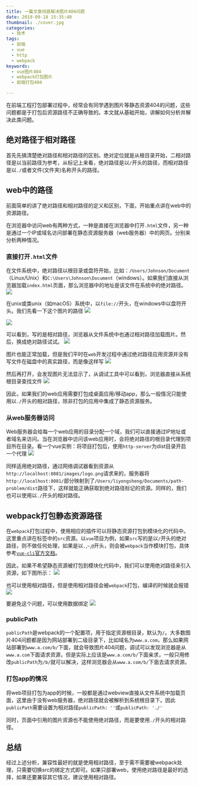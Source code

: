 ```yaml
---
title: 一篇文章彻底解决图片404问题
date: 2019-09-18 15:35:40
thumbnail: ./cover.jpg
categories:
  - 技术
tags:
  - 前端
  - vue
  - http
  - webpack
keywords:
  - vue图片404
  - webpack打包图片
  - 前端打包404

---
```


在前端工程打包部署过程中，经常会有同学遇到图片等静态资源404的问题，这些问题都是于打包后资源路径不正确导致的。本文就从基础开始，讲解如何分析并解决此类问题。
<!-- more -->

## 绝对路径于相对路径

首先先搞清楚绝对路径和相对路径的区别。绝对定位就是从根目录开始，二相对路径是以当前路径为参考，从标记上来看，绝对路径是以`/`开头的路径，而相对路径是以`./`或者文件(文件夹)名称开头的路径。

## web中的路径

前面简单的讲了绝对路径和相对路径的定义和区别，下面，开始重点讲在web中的资源路径。

在浏览器中访问web有两种方式，一种是直接在浏览器中打开`.html`文件，另一种是通过一个IP或域名访问部署在静态资源服务器（web服务器）中的网页。分别来分析两种情况。

### 直接打开`.html`文件

在文件系统中，绝对路径以根目录或盘符开始，比如：`/Users/Johnson/Document`（Linux/Unix）和`C:\Users\Johnson\Document`（windows）。如果我们直接从浏览器加载`index.html`页面，那么浏览器中的地址是该文件在系统中的绝对路径。
![](./p1.png)

在unix或类unix（如macOS）系统中，以`file://`开头，在windows中以盘符开头。我们先看一下这个图片的路径
![](./p2.png)

![](./p3.png)

可以看到，写的是相对路径，浏览器从文件系统中也通过相对路径加载图片。然后，换成绝对路径试试。
![](./p4.png)

图片也能正常加载，但是我们平时在`web`开发过程中通过绝对路径应用资源并没有写文件在磁盘中的真实路径，而是像这样写
![](./p5.png)

然后再打开，会发现图片无法显示了，从调试工具中可以看到，浏览器直接从系统根目录查找文件
![](./p6.png)

因此，如果我们的web应用需要打包成桌面应用/移动app，那么一般情况只能使用以`./`开头的相对路径，除非打包的应用中集成了静态资源服务。

### 从web服务器访问

Web服务器会给每一个web应用的目录分配一个域，我们可以直接通过IP地址或者域名来访问。当在浏览器中访问该web应用时，会将绝对路径的根目录代理到项目所在目录。看一个vue实例：将项目打包后，使用`http-server`为dist目录开启一个代理
![](./p7.png)

同样适用绝对路径，通过网络调试器看到资源从`http://localhost:8081/images/logo.png`请求来的，服务器将`http://localhost:8081/`部分映射到了`/Users/liyongsheng/Documents/path-problem/dist`路径下，这样就能正确获取到绝对路径标记的资源。同样的，我们也可以使用以`./`开头的相对路径。

## webpack打包静态资源路径

在`webpack`打包过程中，使用相应的插件可以将静态资源打包到模块化的代码中。这里重点讲在标签中的`src`资源。以`vue`项目为例，如果`src`写的是以`/`开头的绝对路径，则不做任何处理，如果是以`.`,`~`,`@`开头，则会被`webpack`当作模块打包，具体参考[`vue-cli`官方文档](https://cli.vuejs.org/zh/guide/html-and-static-assets.html#url-%E8%BD%AC%E6%8D%A2%E8%A7%84%E5%88%99)。

因此，如果不希望静态资源被打包到模块化代码中，我们可以使用绝对路径来引入资源，如下图所示：
![](./p8.png)

也可以使用相对路径，但是使用相对路径会被`webpack`打包，编译的时候就会报错
![](./p9.png)

要避免这个问题，可以使用数据绑定
![](./p10.png)


### publicPath

`pablicPath`是webpack的一个配置项，用于指定资源根目录，默认为`/`。大多数图片404问题都是因为网站部署到二级目录下，比如域名为`www.a.com`，那么如果网站部署到`www.a.com/b/`下面，就会导致图片404问题，调试可以发现浏览器是从`www.a.com`下面请求资源，但是实际上应该是`www.a.com/b/`下面亲求，一般只用修改`publicPath`为`/b/`就可以解决，这样浏览器会从`www.a.com/b/`下面去请求资源。

### 打包app的情况

将web项目打包为app的时候，一般都是通过webview直接从文件系统中加载页面，这里由于没有web服务器，绝对路径就会被解析到系统根目录下。因此`publicPath`需要设置为相对路径`publicPath: ''`或`publicPath: './'`

同时，页面中引用的图片资源也不能使用绝对路径，而是要使用`./`开头的相对路径。

## 总结

经过上述分析，兼容性最好的就是使用相对路径，至于需不需要被webpack处理，只需要切换src的绑定方式即可。如果只部署web，使用绝对路径是最好的选择，如果还要兼容其它情况，建议使用相对路径。
